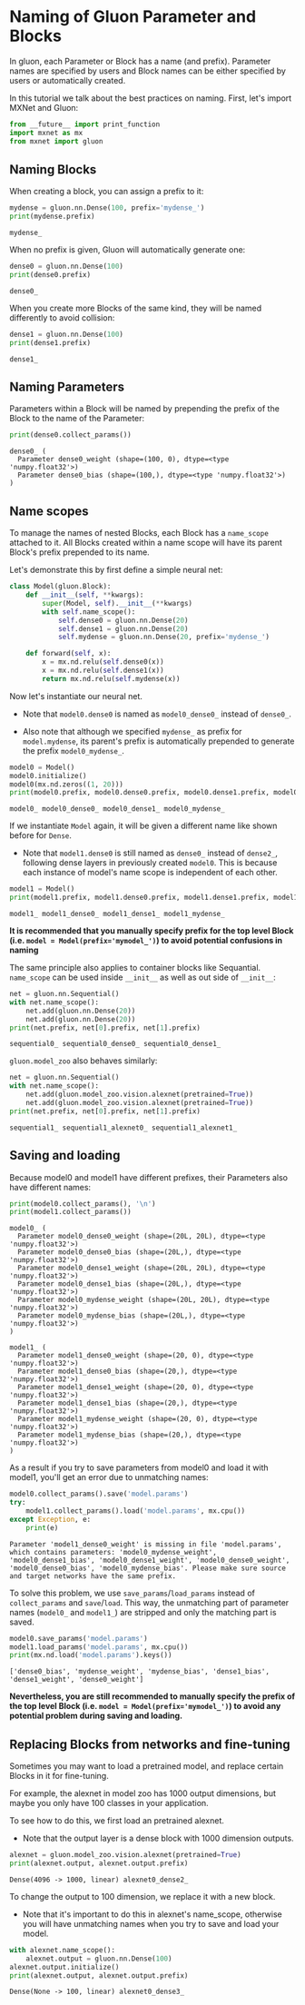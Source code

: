 
# Naming of Gluon Parameter and Blocks

In gluon, each Parameter or Block has a name (and prefix). Parameter names are specified by users and Block names can be either specified by users or automatically created.

In this tutorial we talk about the best practices on naming. First, let's import MXNet and Gluon:


```python
from __future__ import print_function
import mxnet as mx
from mxnet import gluon
```

## Naming Blocks

When creating a block, you can assign a prefix to it:


```python
mydense = gluon.nn.Dense(100, prefix='mydense_')
print(mydense.prefix)
```

    mydense_


When no prefix is given, Gluon will automatically generate one:


```python
dense0 = gluon.nn.Dense(100)
print(dense0.prefix)
```

    dense0_


When you create more Blocks of the same kind, they will be named differently to avoid collision:


```python
dense1 = gluon.nn.Dense(100)
print(dense1.prefix)
```

    dense1_


## Naming Parameters

Parameters within a Block will be named by prepending the prefix of the Block to the name of the Parameter:


```python
print(dense0.collect_params())
```

    dense0_ (
      Parameter dense0_weight (shape=(100, 0), dtype=<type 'numpy.float32'>)
      Parameter dense0_bias (shape=(100,), dtype=<type 'numpy.float32'>)
    )


## Name scopes

To manage the names of nested Blocks, each Block has a `name_scope` attached to it. All Blocks created within a name scope will have its parent Block's prefix prepended to its name.

Let's demonstrate this by first define a simple neural net:


```python
class Model(gluon.Block):
    def __init__(self, **kwargs):
        super(Model, self).__init__(**kwargs)
        with self.name_scope():
            self.dense0 = gluon.nn.Dense(20)
            self.dense1 = gluon.nn.Dense(20)
            self.mydense = gluon.nn.Dense(20, prefix='mydense_')

    def forward(self, x):
        x = mx.nd.relu(self.dense0(x))
        x = mx.nd.relu(self.dense1(x))
        return mx.nd.relu(self.mydense(x))
```

Now let's instantiate our neural net.

- Note that `model0.dense0` is named as `model0_dense0_` instead of `dense0_`.

- Also note that although we specified `mydense_` as prefix for `model.mydense`, its parent's prefix is automatically prepended to generate the prefix `model0_mydense_`.


```python
model0 = Model()
model0.initialize()
model0(mx.nd.zeros((1, 20)))
print(model0.prefix, model0.dense0.prefix, model0.dense1.prefix, model0.mydense.prefix)
```

    model0_ model0_dense0_ model0_dense1_ model0_mydense_


If we instantiate `Model` again, it will be given a different name like shown before for `Dense`.

- Note that `model1.dense0` is still named as `dense0_` instead of `dense2_`, following dense layers in previously created `model0`. This is because each instance of model's name scope is independent of each other.


```python
model1 = Model()
print(model1.prefix, model1.dense0.prefix, model1.dense1.prefix, model1.mydense.prefix)
```

    model1_ model1_dense0_ model1_dense1_ model1_mydense_


**It is recommended that you manually specify prefix for the top level Block (i.e. `model = Model(prefix='mymodel_')`) to avoid potential confusions in naming**

The same principle also applies to container blocks like Sequantial. `name_scope` can be used inside `__init__` as well as out side of `__init__`:


```python
net = gluon.nn.Sequential()
with net.name_scope():
    net.add(gluon.nn.Dense(20))
    net.add(gluon.nn.Dense(20))
print(net.prefix, net[0].prefix, net[1].prefix)
```

    sequential0_ sequential0_dense0_ sequential0_dense1_


`gluon.model_zoo` also behaves similarly:


```python
net = gluon.nn.Sequential()
with net.name_scope():
    net.add(gluon.model_zoo.vision.alexnet(pretrained=True))
    net.add(gluon.model_zoo.vision.alexnet(pretrained=True))
print(net.prefix, net[0].prefix, net[1].prefix)
```

    sequential1_ sequential1_alexnet0_ sequential1_alexnet1_


## Saving and loading

Because model0 and model1 have different prefixes, their Parameters also have different names:


```python
print(model0.collect_params(), '\n')
print(model1.collect_params())
```

    model0_ (
      Parameter model0_dense0_weight (shape=(20L, 20L), dtype=<type 'numpy.float32'>)
      Parameter model0_dense0_bias (shape=(20L,), dtype=<type 'numpy.float32'>)
      Parameter model0_dense1_weight (shape=(20L, 20L), dtype=<type 'numpy.float32'>)
      Parameter model0_dense1_bias (shape=(20L,), dtype=<type 'numpy.float32'>)
      Parameter model0_mydense_weight (shape=(20L, 20L), dtype=<type 'numpy.float32'>)
      Parameter model0_mydense_bias (shape=(20L,), dtype=<type 'numpy.float32'>)
    ) 
    
    model1_ (
      Parameter model1_dense0_weight (shape=(20, 0), dtype=<type 'numpy.float32'>)
      Parameter model1_dense0_bias (shape=(20,), dtype=<type 'numpy.float32'>)
      Parameter model1_dense1_weight (shape=(20, 0), dtype=<type 'numpy.float32'>)
      Parameter model1_dense1_bias (shape=(20,), dtype=<type 'numpy.float32'>)
      Parameter model1_mydense_weight (shape=(20, 0), dtype=<type 'numpy.float32'>)
      Parameter model1_mydense_bias (shape=(20,), dtype=<type 'numpy.float32'>)
    )


As a result if you try to save parameters from model0 and load it with model1, you'll get an error due to unmatching names:


```python
model0.collect_params().save('model.params')
try:
    model1.collect_params().load('model.params', mx.cpu())
except Exception, e:
    print(e)
```

    Parameter 'model1_dense0_weight' is missing in file 'model.params', which contains parameters: 'model0_mydense_weight', 'model0_dense1_bias', 'model0_dense1_weight', 'model0_dense0_weight', 'model0_dense0_bias', 'model0_mydense_bias'. Please make sure source and target networks have the same prefix.


To solve this problem, we use `save_params`/`load_params` instead of `collect_params` and `save`/`load`. This way, the unmatching part of parameter names (`model0_` and `model1_`) are stripped and only the matching part is saved.


```python
model0.save_params('model.params')
model1.load_params('model.params', mx.cpu())
print(mx.nd.load('model.params').keys())
```

    ['dense0_bias', 'mydense_weight', 'mydense_bias', 'dense1_bias', 'dense1_weight', 'dense0_weight']


**Nevertheless, you are still recommended to manually specify the prefix of the top level Block (i.e. `model = Model(prefix='mymodel_')`) to avoid any potential problem during saving and loading.**

## Replacing Blocks from networks and fine-tuning

Sometimes you may want to load a pretrained model, and replace certain Blocks in it for fine-tuning.

For example, the alexnet in model zoo has 1000 output dimensions, but maybe you only have 100 classes in your application.

To see how to do this, we first load an pretrained alexnet.

- Note that the output layer is a dense block with 1000 dimension outputs.


```python
alexnet = gluon.model_zoo.vision.alexnet(pretrained=True)
print(alexnet.output, alexnet.output.prefix)
```

    Dense(4096 -> 1000, linear) alexnet0_dense2_


To change the output to 100 dimension, we replace it with a new block.

- Note that it's important to do this in alexnet's name_scope, otherwise you will have unmatching names when you try to save and load your model.


```python
with alexnet.name_scope():
    alexnet.output = gluon.nn.Dense(100)
alexnet.output.initialize()
print(alexnet.output, alexnet.output.prefix)
```

    Dense(None -> 100, linear) alexnet0_dense3_

